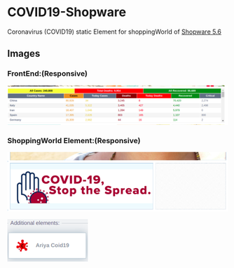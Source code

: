 # COVID19-Shopware
Coronavirus (COVID19) static Element for shoppingWorld of [Shopware 5.6 ](https://github.com/shopware/shopware.git   "Shopware 5.6 ")

## Images

### FrontEnd:(Responsive)
![Image of Yaktocat](https://github.com/hossein-git/Coid19-Shopware/blob/master/images/front-end.png?raw=true)

### ShoppingWorld Element:(Responsive)
![Image of Yaktocat](https://github.com/hossein-git/Coid19-Shopware/blob/master/images/shopping-world-preview.png?raw=true)


![Image of Yaktocat](https://github.com/hossein-git/Coid19-Shopware/blob/master/images/shopping-world-icon.png?raw=true)
